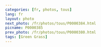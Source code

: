 ```yaml
---
categories: [fr, photos, tous]
lang: fr
layout: photo
next_photo: /fr/photos/tous/P0000384.html
picname: P0000385
prev_photo: /fr/photos/tous/P0000380.html
tags: [Green Grass]
---
```

